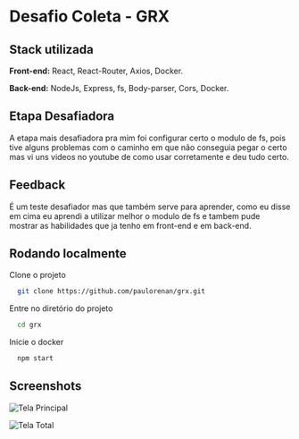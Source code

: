 
# Desafio Coleta - GRX

## Stack utilizada

**Front-end:** React, React-Router, Axios, Docker.

**Back-end:** NodeJs, Express, fs, Body-parser, Cors, Docker.


## Etapa Desafiadora

A etapa mais desafiadora pra mim foi configurar
certo o modulo de fs, pois tive alguns problemas
com o caminho em que não conseguia pegar o certo
mas vi uns videos no youtube de como usar
corretamente e deu tudo certo.
## Feedback

É um teste desafiador mas que também serve para
aprender, como eu disse em cima eu aprendi a 
utilizar melhor o modulo de fs e tambem pude
mostrar as habilidades que ja tenho em front-end
e em back-end.
## Rodando localmente

Clone o projeto

```bash
  git clone https://github.com/paulorenan/grx.git
```

Entre no diretório do projeto

```bash
  cd grx
```

Inicie o docker

```bash
  npm start
```
## Screenshots

![Tela Principal](https://uploaddeimagens.com.br/images/003/852/847/original/Captura_de_tela_de_2022-05-03_12-51-00.png?1651593154)

![Tela Total](https://uploaddeimagens.com.br/images/003/852/850/original/Captura_de_tela_de_2022-05-03_12-51-40.png?1651593205)

